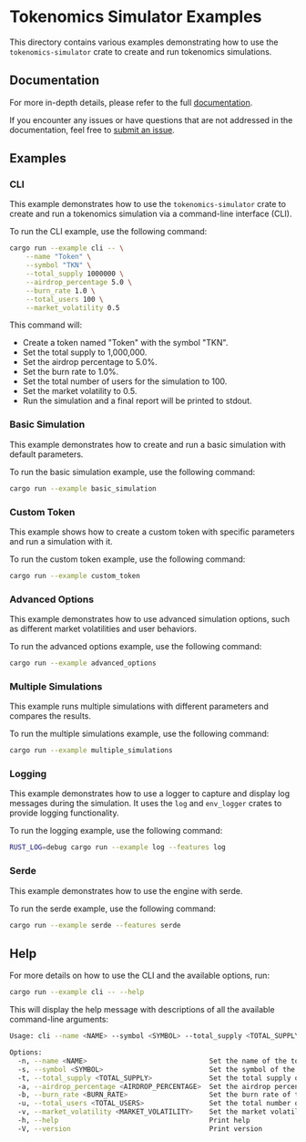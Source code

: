 # Tokenomics Simulator Examples

This directory contains various examples demonstrating how to use the `tokenomics-simulator` crate to create and run tokenomics simulations.

## Documentation

For more in-depth details, please refer to the full [documentation](https://docs.rs/tokenomics-simulator).

If you encounter any issues or have questions that are not addressed in the documentation, feel free to [submit an issue](https://github.com/slavik-pastushenko/tokenomics-simulator-rs/issues).

## Examples

### CLI

This example demonstrates how to use the `tokenomics-simulator` crate to create and run a tokenomics simulation via a command-line interface (CLI).

To run the CLI example, use the following command:

```sh
cargo run --example cli -- \
    --name "Token" \
    --symbol "TKN" \
    --total_supply 1000000 \
    --airdrop_percentage 5.0 \
    --burn_rate 1.0 \
    --total_users 100 \
    --market_volatility 0.5
```

This command will:

- Create a token named "Token" with the symbol "TKN".
- Set the total supply to 1,000,000.
- Set the airdrop percentage to 5.0%.
- Set the burn rate to 1.0%.
- Set the total number of users for the simulation to 100.
- Set the market volatility to 0.5.
- Run the simulation and a final report will be printed to stdout.

### Basic Simulation

This example demonstrates how to create and run a basic simulation with default parameters.

To run the basic simulation example, use the following command:

```sh
cargo run --example basic_simulation
```

### Custom Token

This example shows how to create a custom token with specific parameters and run a simulation with it.

To run the custom token example, use the following command:

```sh
cargo run --example custom_token
```

### Advanced Options

This example demonstrates how to use advanced simulation options, such as different market volatilities and user behaviors.

To run the advanced options example, use the following command:

```sh
cargo run --example advanced_options
```

### Multiple Simulations

This example runs multiple simulations with different parameters and compares the results.

To run the multiple simulations example, use the following command:

```sh
cargo run --example multiple_simulations
```

### Logging

This example demonstrates how to use a logger to capture and display log messages during the simulation. It uses the `log` and `env_logger` crates to provide logging functionality.

To run the logging example, use the following command:

```sh
RUST_LOG=debug cargo run --example log --features log
```

### Serde

This example demonstrates how to use the engine with serde.

To run the serde example, use the following command:

```sh
cargo run --example serde --features serde
```

## Help

For more details on how to use the CLI and the available options, run:

```sh
cargo run --example cli -- --help
```

This will display the help message with descriptions of all the available command-line arguments:

```sh
Usage: cli --name <NAME> --symbol <SYMBOL> --total_supply <TOTAL_SUPPLY> --airdrop_percentage <AIRDROP_PERCENTAGE> --burn_rate <BURN_RATE> --total_users <TOTAL_USERS> --market_volatility <MARKET_VOLATILITY>

Options:
  -n, --name <NAME>                              Set the name of the token
  -s, --symbol <SYMBOL>                          Set the symbol of the token
  -t, --total_supply <TOTAL_SUPPLY>              Set the total supply of the token
  -a, --airdrop_percentage <AIRDROP_PERCENTAGE>  Set the airdrop percentage of the token
  -b, --burn_rate <BURN_RATE>                    Set the burn rate of the token
  -u, --total_users <TOTAL_USERS>                Set the total number of users for the simulation
  -v, --market_volatility <MARKET_VOLATILITY>    Set the market volatility for the simulation
  -h, --help                                     Print help
  -V, --version                                  Print version
```

